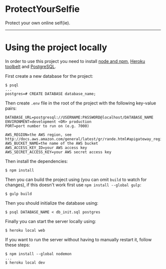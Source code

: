 # ProtectYourSelfie
Protect your own online self(ie).

* * *

# Using the project locally
In order to use this project you need to install [node and npm](https://nodejs.org/en/),
[Heroku toolbelt](https://devcenter.heroku.com/articles/heroku-cli) and
[PostgreSQL](https://www.postgresql.org/download/).

First create a new database for the project:
```
$ psql
...
postgres=# CREATE DATABASE database_name;
```

Then create `.env` file in the root of the project with the following key-value pairs:
```
DATABASE_URL=postgresql://USERNAME:PASSWORD@localhost/DATABASE_NAME
ENVIRONMENT=development <OR> production
PORT=port number to run on (e.g. 7000)

AWS_REGION=the AWS region, see http://docs.aws.amazon.com/general/latest/gr/rande.html#apigateway_region
AWS_BUCKET_NAME=the name of the AWS bucket
AWS_ACCESS_KEY_ID=your AWS access key
AWS_SECRET_ACCESS_KEY=your AWS secret access key
```

Then install the dependencies:
```
$ npm install
```

Then you can build the project using (you can omit `build` to watch for changes), if this doesn't work first use `npm install --global gulp`:
```
$ gulp build
```

Then you should initialize the database using:
```
$ psql DATABASE_NAME < db_init.sql postgres
```

Finally you can start the server locally using:
```
$ heroku local web
```

If you want to run the server without having to manually restart it, follow these steps:
```
$ npm install --global nodemon
...
$ heroku local dev
```
